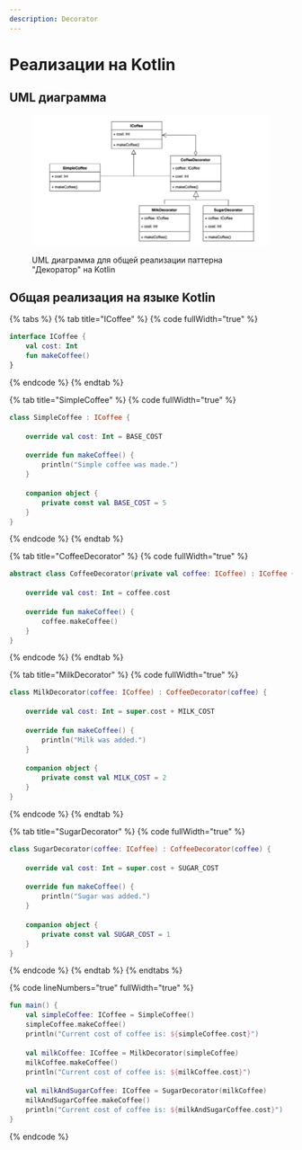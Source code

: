 ```yaml
---
description: Decorator
---
```


# Реализации на Kotlin

## UML диаграмма

<figure><img src="../../../.gitbook/assets/decorator.png" alt=""><figcaption><p>UML диаграмма для общей реализации паттерна "Декоратор" на Kotlin</p></figcaption></figure>

## Общая реализация на языке Kotlin

{% tabs %}
{% tab title="ICoffee" %}
{% code fullWidth="true" %}
```kotlin
interface ICoffee {
    val cost: Int
    fun makeCoffee()
}
```
{% endcode %}
{% endtab %}

{% tab title="SimpleCoffee" %}
{% code fullWidth="true" %}
```kotlin
class SimpleCoffee : ICoffee {

    override val cost: Int = BASE_COST

    override fun makeCoffee() {
        println("Simple coffee was made.")
    }

    companion object {
        private const val BASE_COST = 5
    }
}
```
{% endcode %}
{% endtab %}

{% tab title="CoffeeDecorator" %}
{% code fullWidth="true" %}
```kotlin
abstract class CoffeeDecorator(private val coffee: ICoffee) : ICoffee {

    override val cost: Int = coffee.cost

    override fun makeCoffee() {
        coffee.makeCoffee()
    }
}
```
{% endcode %}
{% endtab %}

{% tab title="MilkDecorator" %}
{% code fullWidth="true" %}
```kotlin
class MilkDecorator(coffee: ICoffee) : CoffeeDecorator(coffee) {

    override val cost: Int = super.cost + MILK_COST

    override fun makeCoffee() {
        println("Milk was added.")
    }

    companion object {
        private const val MILK_COST = 2
    }
}
```
{% endcode %}
{% endtab %}

{% tab title="SugarDecorator" %}
{% code fullWidth="true" %}
```kotlin
class SugarDecorator(coffee: ICoffee) : CoffeeDecorator(coffee) {

    override val cost: Int = super.cost + SUGAR_COST

    override fun makeCoffee() {
        println("Sugar was added.")
    }

    companion object {
        private const val SUGAR_COST = 1
    }
}
```
{% endcode %}
{% endtab %}
{% endtabs %}

{% code lineNumbers="true" fullWidth="true" %}
```kotlin
fun main() {
    val simpleCoffee: ICoffee = SimpleCoffee()
    simpleCoffee.makeCoffee()
    println("Current cost of coffee is: ${simpleCoffee.cost}")

    val milkCoffee: ICoffee = MilkDecorator(simpleCoffee)
    milkCoffee.makeCoffee()
    println("Current cost of coffee is: ${milkCoffee.cost}")

    val milkAndSugarCoffee: ICoffee = SugarDecorator(milkCoffee)
    milkAndSugarCoffee.makeCoffee()
    println("Current cost of coffee is: ${milkAndSugarCoffee.cost}")
}
```
{% endcode %}
